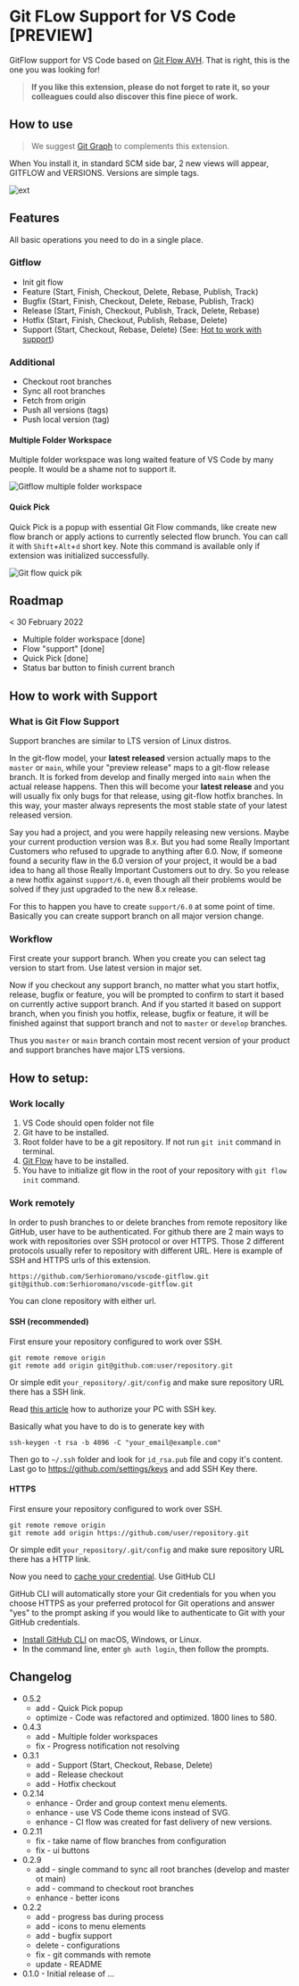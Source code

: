 # Git FLow Support for VS Code [PREVIEW]

GitFlow support for VS Code based on [Git Flow AVH](https://github.com/petervanderdoes/gitflow-avh). That is right, this is the one you was looking for!

> **If you like this extension, please do not forget to rate it, so your colleagues could also discover this fine piece of work.**
## How to use

> We suggest [Git Graph](https://marketplace.visualstudio.com/items?itemName=mhutchie.git-graph) to complements this extension.

When You install it, in standard SCM side bar, 2 new views will appear, GITFLOW and VERSIONS. Versions are simple tags.

![ext](https://raw.githubusercontent.com/Serhioromano/vscode-gitflow/main/resources/media/ss.png)

## Features

All basic operations you need to do in a single place.

### Gitflow

- Init git flow
- Feature (Start, Finish, Checkout, Delete, Rebase, Publish, Track)
- Bugfix (Start, Finish, Checkout, Delete, Rebase, Publish, Track)
- Release (Start, Finish, Checkout, Publish, Track, Delete, Rebase)
- Hotfix (Start, Finish, Checkout, Publish, Rebase, Delete)
- Support (Start, Checkout, Rebase, Delete) (See: [Hot to work with support](#-Hot-to-work-with-support))

### Additional

- Checkout root branches
- Sync all root branches
- Fetch from origin
- Push all versions (tags)
- Push local version (tag)

#### Multiple Folder Workspace

Multiple folder workspace was long waited feature of VS Code by many people. It would be a shame not to support it.

![Gitflow multiple folder workspace](https://raw.githubusercontent.com/Serhioromano/vscode-gitflow/main/resources/media/mfw.png)

#### Quick Pick

Quick Pick is a popup with essential Git Flow commands, like create new flow branch or apply actions to currently selected flow brunch. You can call it with `Shift`+`Alt`+`d` short key. Note this command is available only if extension was initialized successfully.

![Git flow quick pik](https://raw.githubusercontent.com/Serhioromano/vscode-gitflow/main/resources/media/qp.png)

## Roadmap

< 30 February 2022

- Multiple folder workspace [done]
- Flow "support" [done]
- Quick Pick [done]
- Status bar button to finish current branch

## How to work with Support

### What is Git Flow Support

Support branches are similar to LTS version of Linux distros.

In the git-flow model, your **latest released** version actually maps to the `master` or `main`, while your "preview release" maps to a git-flow release branch. It is forked from develop and finally merged into `main` when the actual release happens. Then this will become your **latest release** and you will usually fix only bugs for that release, using git-flow hotfix branches. In this way, your master always represents the most stable state of your latest released version.


Say you had a project, and you were happily releasing new versions.
Maybe your current production version was 8.x. But you had some Really
Important Customers who refused to upgrade to anything after 6.0. Now,
if someone found a security flaw in the 6.0 version of your project,
it would be a bad idea to hang all those Really Important Customers
out to dry. So you release a new hotfix against `support/6.0`, even though all
their problems would be solved if they just upgraded to the new 8.x
release.

For this to happen you have to create `support/6.0` at some point of time. Basically you can create support branch on all major version change.

### Workflow

First create your support branch. When you create you can select tag version to start from. Use latest version in major set.

Now if you checkout any support branch, no matter what you start hotfix, release, bugfix or feature, you will be prompted to confirm to start it based on currently active support branch. And if you started it based on support branch, when you finish you hotfix, release, bugfix or feature, it will be finished against that support branch and not to `master` or `develop` branches.

Thus you `master` or `main` branch contain most recent version of your product and support branches have major LTS versions.

## How to setup:

### Work locally

1. VS Code should open folder not file
2. Git have to be installed.
2. Root folder have to be a git repository. If not run `git init` command in terminal.
3. [Git Flow](https://github.com/petervanderdoes/gitflow-avh/wiki/Installation) have to be installed.
4. You have to initialize git flow in the root of your repository with `git flow init` command.

### Work remotely

In order to push branches to or delete branches from remote repository like GitHub, user have to be authenticated. For github there are 2 main ways to work with repositories over SSH protocol or over HTTPS. Those 2 different protocols usually refer to repository with different URL. Here is example of SSH and HTTPS urls of this extension.

```
https://github.com/Serhioromano/vscode-gitflow.git
git@github.com:Serhioromano/vscode-gitflow.git
```
You can clone repository with either url.

#### SSH (recommended)

First ensure your repository configured to work over SSH.

```
git remote remove origin
git remote add origin git@github.com:user/repository.git
```

Or simple edit `your_repository/.git/config` and make sure repository URL there has a SSH link.

Read [this article](https://docs.github.com/en/authentication/connecting-to-github-with-ssh/adding-a-new-ssh-key-to-your-github-account) how to authorize your PC with SSH key.

Basically what you have to do is to generate key with

```
ssh-keygen -t rsa -b 4096 -C "your_email@example.com"
```

Then go to `~/.ssh` folder and look for `id_rsa.pub` file and copy it's content. Last go to https://github.com/settings/keys and add SSH Key there.

#### HTTPS

First ensure your repository configured to work over SSH.

```
git remote remove origin
git remote add origin https://github.com/user/repository.git
```

Or simple edit `your_repository/.git/config` and make sure repository URL there has a HTTP link.

Now you need to [cache your credential](https://docs.github.com/en/get-started/getting-started-with-git/caching-your-github-credentials-in-git). Use GitHub CLI

GitHub CLI will automatically store your Git credentials for you when you choose HTTPS as your preferred protocol for Git operations and answer "yes" to the prompt asking if you would like to authenticate to Git with your GitHub credentials.

- [Install GitHub CLI](https://cli.github.com/manual/installation) on macOS, Windows, or Linux.
- In the command line, enter `gh auth login`, then follow the prompts.

## Changelog

- 0.5.2
  - add - Quick Pick popup
  - optimize - Code was refactored and optimized. 1800 lines to 580.
- 0.4.3
  - add - Multiple folder workspaces
  - fix - Progress notification not resolving
- 0.3.1
  - add - Support (Start, Checkout, Rebase, Delete)
  - add - Release checkout
  - add - Hotfix checkout
- 0.2.14
  - enhance - Order and group context menu elements.
  - enhance - use VS Code theme icons instead of SVG.
  - enhance - CI flow was created for fast delivery of new versions.
- 0.2.11
  - fix - take name of flow branches from configuration
  - fix - ui buttons
- 0.2.9
  - add - single command to sync all root branches (develop and master ot main)
  - add - command to checkout root branches
  - enhance - better icons
- 0.2.2
  - add - progress bas during process
  - add - icons to menu elements
  - add - bugfix support
  - delete - configurations
  - fix - git commands with remote
  - update - README
- 0.1.0 - Initial release of ...
